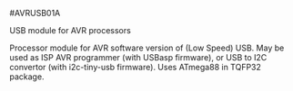 <!--- PrjInfo ---> <!--- Please remove this line after manually editing --->
<!--- 00a56be08b96043df9e37d6aff7b6990 --->
<!--- Created:20170111-16:38: ---> 
<!--- Author:Mlab: ---> 
<!--- AuthorEmail:mlab@mlab.cz: ---> 
<!--- Tags:imported: ---> 
<!--- Ust:None: ---> 
<!--- Name:AVRUSB01A: --->
#AVRUSB01A 
<!--- LongName --->
USB module for AVR processors
<!--- ELongName ---> 

<!--- Lead --->
Processor module for AVR software version of (Low Speed) USB. May be used 
  as ISP AVR programmer (with USBasp firmware), or USB to I2C convertor (with
  i2c-tiny-usb firmware). Uses ATmega88 in TQFP32 package.
<!--- ELead ---> 


​
​
<!--- Description --->
<!--- EDescription --->
<!--- Content --->
<!--- EContent --->
            